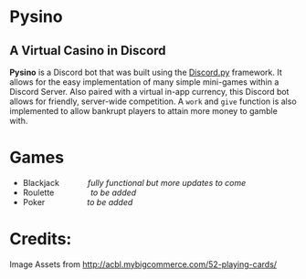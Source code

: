# Pysino
## A Virtual Casino in Discord
**Pysino** is a Discord bot that was built using the [Discord.py](https://github.com/Rapptz/discord.py "discord.py by Rapptz") framework. It allows for the easy implementation of many simple mini-games within a Discord Server. Also paired with a virtual in-app currency, this Discord bot allows for friendly, server-wide competition. A `work` and `give` function is also implemented to allow bankrupt players to attain more money to gamble with.

# Games
 - Blackjack &emsp;&emsp;&emsp; *fully functional but more updates to come*
 - Roulette &emsp;&emsp;&emsp;&emsp; *to be added*
 - Poker &emsp;&emsp;&emsp;&emsp;&emsp;*to be added*

# Credits:

Image Assets from http://acbl.mybigcommerce.com/52-playing-cards/
